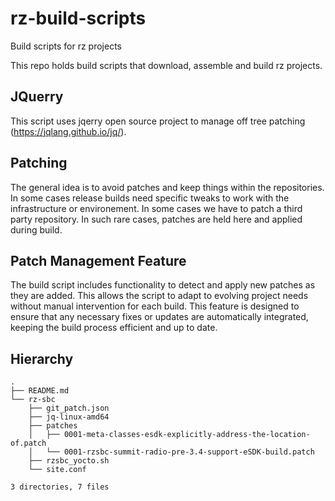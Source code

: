 # rz-build-scripts
Build scripts for rz projects

This repo holds build scripts that download, assemble and build rz projects.

## JQuerry

This script uses jqerry open source project to manage off tree patching (https://jqlang.github.io/jq/).

## Patching

The general idea is to avoid patches and keep things within the repositories.
In some cases release builds need specific tweaks to work with the infrastructure or environement.
In some cases we have to patch a third party repository.
In such rare cases, patches are held here and applied during build.

## Patch Management Feature

The build script includes functionality to detect and apply new patches as they are added. This allows the script to adapt to evolving project needs without manual intervention for each build. This feature is designed to ensure that any necessary fixes or updates are automatically integrated, keeping the build process efficient and up to date.

## Hierarchy

```
.
├── README.md
└── rz-sbc
    ├── git_patch.json
    ├── jq-linux-amd64
    ├── patches
    │   ├── 0001-meta-classes-esdk-explicitly-address-the-location-of.patch
    │   └── 0001-rzsbc-summit-radio-pre-3.4-support-eSDK-build.patch
    ├── rzsbc_yocto.sh
    └── site.conf

3 directories, 7 files

```

